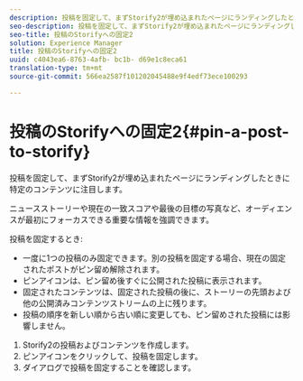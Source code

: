 ```yaml
---
description: 投稿を固定して、まずStorify2が埋め込まれたページにランディングしたときに特定のコンテンツに注目します。
seo-description: 投稿を固定して、まずStorify2が埋め込まれたページにランディングしたときに特定のコンテンツに注目します。
seo-title: 投稿のStorifyへの固定2
solution: Experience Manager
title: 投稿のStorifyへの固定2
uuid: c4043ea6-8763-4afb- bc1b- d69e1c8eca61
translation-type: tm+mt
source-git-commit: 566ea2587f101202045488e9f4edf73ece100293

---
```



# 投稿のStorifyへの固定2{#pin-a-post-to-storify}

投稿を固定して、まずStorify2が埋め込まれたページにランディングしたときに特定のコンテンツに注目します。

ニュースストーリーや現在の一致スコアや最後の目標の写真など、オーディエンスが最初にフォーカスできる重要な情報を強調できます。

投稿を固定するとき:

* 一度に1つの投稿のみ固定できます。別の投稿を固定する場合、現在の固定されたポストがピン留め解除されます。
* ピンアイコンは、ピン留め後すぐに公開された投稿に表示されます。
* 固定されたコンテンツは、固定された投稿の後に、ストーリーの先頭および他の公開済みコンテンツストリームの上に残ります。
* 投稿の順序を新しい順から古い順に変更しても、ピン留めされた投稿には影響しません。

1. Storify2の投稿およびコンテンツを作成します。
1. ピンアイコンをクリックして、投稿を固定します。
1. ダイアログで投稿を固定することを確認します。
